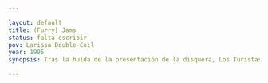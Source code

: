 ```yaml
---

layout: default
title: (Furry) Jams
status: falta escribir
pov: Larissa Double-Coil
year: 1995
synopsis: Tras la huída de la presentación de la disquera, Los Turistas y Pancho Taylor buscan el punto de reunión acordado previamente con Fran Baxter. Se pierden en las calles de Sabinas y acaban en una fiesta furry de un comerciante adinerado de la ciudad.

---
```

